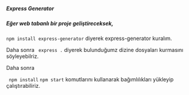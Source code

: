 ##### Express Generator

##### Eğer web tabanlı bir proje geliştireceksek,
``` npm install express-generator ``` 
diyerek express-generator kuralım.

Daha sonra 
``` express .``` 
diyerek bulunduğumz dizine dosyaları kurmasını söyleyebilriz.

Daha sonra

``` npm install``` 
``` npm start ``` 
komutlarını kullanarak bağımlılıkları yükleyip çalıştırabiliriz.